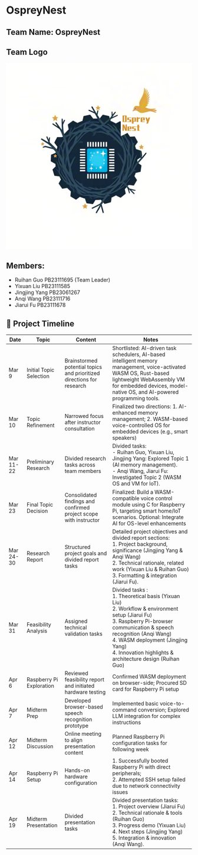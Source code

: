 # OspreyNest

## Team Name: OspreyNest

## Team Logo

![Logo](/pic/image.png)

## Members:
* Ruihan Guo PB23111695 (Team Leader)
* Yixuan Liu PB23111585
* Jingjing Yang PB23061267
* Anqi Wang PB23111716
* Jiarui Fu PB23111678

## 📅 Project Timeline
| Date       | Topic                      | Content                                                                 | Notes                                                                 |
|------------|----------------------------|-------------------------------------------------------------------------|-----------------------------------------------------------------------|
| Mar 9      | Initial Topic Selection    | Brainstormed potential topics and prioritized directions for research  | Shortlisted: AI-driven task schedulers, AI-based intelligent memory management, voice-activated WASM OS, Rust-based lightweight WebAssembly VM for embedded devices, model-native OS, and AI-powered programming tools. |
| Mar 10     | Topic Refinement           | Narrowed focus after instructor consultation                           | Finalized two directions: 1. AI-enhanced memory management; 2. WASM-based voice-controlled OS for embedded devices (e.g., smart speakers) |
| Mar 11-22  | Preliminary Research       | Divided research tasks across team members                            | Divided tasks: <br>- Ruihan Guo, Yixuan Liu, Jingjing Yang: Explored Topic 1 (AI memory management). <br>- Anqi Wang, Jiarui Fu: Investigated Topic 2 (WASM OS and VM for IoT).     |
| Mar 23     | Final Topic Decision       | Consolidated findings and confirmed project scope with instructor      | Finalized: Build a WASM-compatible voice control module using C for Raspberry Pi, targeting smart home/IoT scenarios. Optional: Integrate AI for OS-level enhancements |
| Mar 24-30  | Research Report            | Structured project goals and divided report tasks                      | Detailed project objectives and divided report sections: <br>1. Project background, significance (Jingjing Yang & Anqi Wang) <br>2. Technical rationale, related work (Yixuan Liu & Ruihan Guo) <br>3. Formatting & integration (Jiarui Fu). |
| Mar 31     | Feasibility Analysis       | Assigned technical validation tasks                                   | Divided tasks :<br>1. Theoretical basis (Yixuan Liu) <br>2. Workflow & environment setup (Jiarui Fu) <br>3. Raspberry Pi-browser communication & speech recognition (Anqi Wang) <br>4. WASM deployment (Jingjing Yang) <br>4. Innovation highlights & architecture design (Ruihan Guo) |
| Apr 6      | Raspberry Pi Exploration   | Reviewed feasibility report and initiated hardware testing            | Confirmed WASM deployment on browser-side; Procured SD card for Raspberry Pi setup |
| Apr 7      | Midterm Prep               | Developed browser-based speech recognition prototype                  | Implemented basic voice-to-command conversion; Explored LLM integration for complex instructions |
| Apr 12     | Midterm Discussion         | Online meeting to align presentation content                          | Planned Raspberry Pi configuration tasks for following week           |
| Apr 14     | Raspberry Pi Setup         | Hands-on hardware configuration                                       | 1. Successfully booted Raspberry Pi with direct peripherals; <br>2. Attempted SSH setup failed due to network connectivity issues |
| Apr 19     | Midterm Presentation       | Divided presentation tasks                                            | Divided presentation tasks: <br>1. Project overview (Jiarui Fu) <br>2. Technical rationale & tools (Ruihan Guo) <br>3. Progress demo (Yixuan Liu) <br>4. Next steps (Jingjing Yang) <br>5. Integration & innovation (Anqi Wang). |